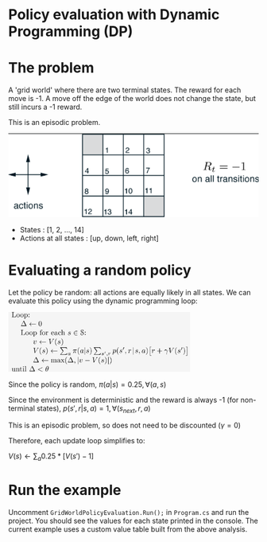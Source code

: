 # Policy evaluation with Dynamic Programming (DP)

# The problem

A 'grid world' where there are two terminal states. The reward for each move is
-1. A move off the edge of the world does not change the state, but still incurs
a -1 reward.

This is an episodic problem.

![](img/problem.png)

- States                  : [1, 2, ..., 14]
- Actions at all states   : [up, down, left, right]


# Evaluating a random policy

Let the policy be random: all actions are equally likely in all states. We can
evaluate this policy using the dynamic programming loop:

![](img\policy_eval_successive_approx.png)

Since the policy is random, $\pi(a|s) = 0.25, \forall (a, s)$

Since the environment is deterministic and the reward is always -1 (for
non-terminal states), $p(s', r | s, a) = 1, \forall (s_{next}, r, a)$

This is an episodic problem, so does not need to be discounted ($\gamma = 0$)

Therefore, each update loop simplifies to:

$V(s) \leftarrow \sum_a{0.25}*[V(s') - 1]$


# Run the example

Uncomment `GridWorldPolicyEvaluation.Run();` in `Program.cs` and run the
project. You should see the values for each state printed in the console. The
current example uses a custom value table built from the above analysis.
